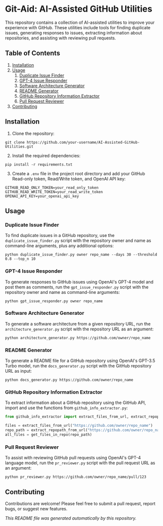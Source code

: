 # Git-Aid: AI-Assisted GitHub Utilities

This repository contains a collection of AI-assisted utilities to improve your experience with GitHub. These utilities include tools for finding duplicate issues, generating responses to issues, extracting information about repositories, and assisting with reviewing pull requests.

## Table of Contents

1. [Installation](#installation)
2. [Usage](#usage)
    1. [Duplicate Issue Finder](#duplicate-issue-finder)
    2. [GPT-4 Issue Responder](#gpt-4-issue-responder)
    3. [Software Architecture Generator](#software-architecture-generator)
    4. [README Generator](#readme-generator)
    5. [GitHub Repository Information Extractor](#github-repository-information-extractor)
    6. [Pull Request Reviewer](#pull-request-reviewer)
3. [Contributing](#contributing)

## Installation

1. Clone the repository:

```
git clone https://github.com/your-username/AI-Assisted-GitHub-Utilities.git
```

2. Install the required dependencies:

```
pip install -r requirements.txt
```

3. Create a `.env` file in the project root directory and add your GitHub Read-only token, Read/Write token, and OpenAI API key:

```
GITHUB_READ_ONLY_TOKEN=your_read_only_token
GITHUB_READ_WRITE_TOKEN=your_read_write_token
OPENAI_API_KEY=your_openai_api_key
```

## Usage

### Duplicate Issue Finder

To find duplicate issues in a GitHub repository, use the `duplicate_issue_finder.py` script with the repository owner and name as command-line arguments, plus any additional options:

```
python duplicate_issue_finder.py owner repo_name --days 30 --threshold 0.8 --top_n 10
```

### GPT-4 Issue Responder

To generate responses to GitHub issues using OpenAI's GPT-4 model and post them as comments, run the `gpt_issue_responder.py` script with the repository owner and name as command-line arguments:

```
python gpt_issue_responder.py owner repo_name
```

### Software Architecture Generator

To generate a software architecture from a given repository URL, run the `architecture_generator.py` script with the repository URL as an argument:

```
python architecture_generator.py https://github.com/owner/repo_name
```

### README Generator

To generate a README file for a GitHub repository using OpenAI's GPT-3.5 Turbo model, run the `docs_generator.py` script with the GitHub repository URL as input:

```
python docs_generator.py https://github.com/owner/repo_name
```

### GitHub Repository Information Extractor

To extract information about a GitHub repository using the GitHub API, import and use the functions from `github_info_extractor.py`:

```python
from github_info_extractor import extract_files_from_url, extract_repopath_from_url, get_files_in_repo

files = extract_files_from_url("https://github.com/owner/repo_name")
repo_path = extract_repopath_from_url("https://github.com/owner/repo_name")
all_files = get_files_in_repo(repo_path)
```

### Pull Request Reviewer

To assist with reviewing GitHub pull requests using OpenAI's GPT-4 language model, run the `pr_reviewer.py` script with the pull request URL as an argument:

```
python pr_reviewer.py https://github.com/owner/repo_name/pull/123
```

## Contributing

Contributions are welcome! Please feel free to submit a pull request, report bugs, or suggest new features.

_This README file was generated automatically by this repository._
